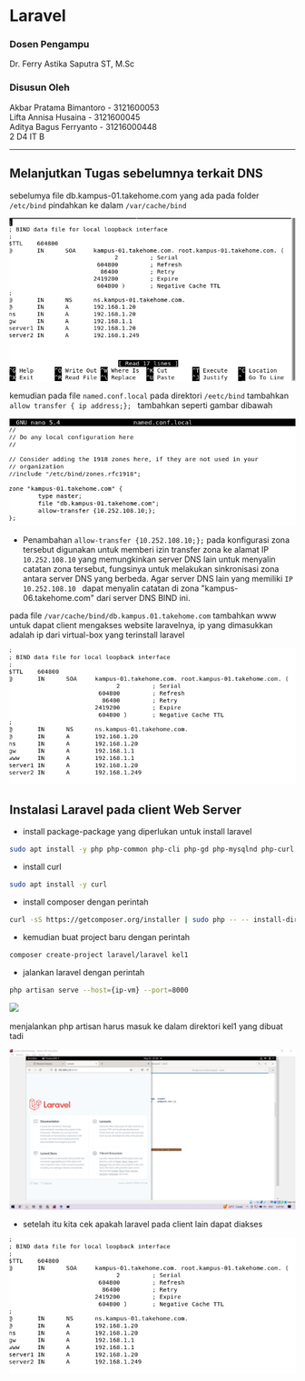 # Laravel
### Dosen Pengampu
Dr. Ferry Astika Saputra ST, M.Sc
### Disusun Oleh
Akbar Pratama Bimantoro - 3121600053<br>
Lifta Annisa Husaina - 3121600045<br>
Aditya Bagus Ferryanto - 31216000448<br>
2 D4 IT B

---

## Melanjutkan Tugas sebelumnya terkait DNS
sebelumya file db.kampus-01.takehome.com yang ada pada folder ```/etc/bind``` pindahkan ke dalam ```/var/cache/bind```

<img src="assets/1.png">

kemudian pada file ```named.conf.local``` pada direktori ```/eetc/bind``` tambahkan ```allow transfer { ip address;}; ``` tambahkan seperti gambar dibawah

<img src="assets/2.png">

- Penambahan ```allow-transfer {10.252.108.10;};``` pada konfigurasi zona tersebut digunakan untuk memberi izin transfer zona ke alamat IP ```10.252.108.10``` yang memungkinkan server DNS lain untuk menyalin catatan zona tersebut, fungsinya untuk melakukan sinkronisasi zona antara server DNS yang berbeda. Agar server DNS lain yang memiliki ```IP 10.252.108.10 ``` dapat menyalin catatan di zona "kampus-06.takehome.com" dari server DNS BIND ini.

pada file ```/var/cache/bind/db.kampus.01.takehome.com``` tambahkan www untuk dapat client mengakses website laravelnya, ip yang dimasukkan adalah ip dari virtual-box yang terinstall laravel

<img src="assets/3.png">

## Instalasi Laravel pada client Web Server

- install package-package yang diperlukan untuk install laravel
```sh
sudo apt install -y php php-common php-cli php-gd php-mysqlnd php-curl php-intl php-mbstring php-bcmath php-xml php-zip
```

- install curl
```sh
sudo apt install -y curl
```

- install composer dengan perintah
```sh
curl -sS https://getcomposer.org/installer | sudo php -- -- install-dir=/usr/bin --filename=composer
```

- kemudian buat project baru dengan perintah
```sh
composer create-project laravel/laravel kel1
```

- jalankan laravel dengan perintah
```sh
php artisan serve --host={ip-vm} --port=8000
```
<img src="assets/6.png">

menjalankan php artisan harus masuk ke dalam direktori kel1 yang dibuat tadi

<img src="assets/4.jpg">

- setelah itu kita cek apakah laravel pada client lain dapat diakses

<img src="assets/3.png">